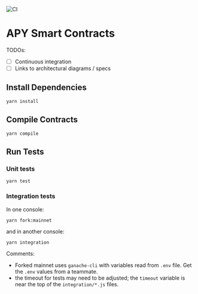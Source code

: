 ![CI](https://github.com/apy-finance/apy-core/workflows/CI/badge.svg?branch=master)

# APY Smart Contracts

TODOs:
- [ ] Continuous integration
- [ ] Links to architectural diagrams / specs

## Install Dependencies

`yarn install`

## Compile Contracts

`yarn compile`

## Run Tests

### Unit tests
`yarn test`

### Integration tests
In one console:

`yarn fork:mainnet`

and in another console:

`yarn integration`

Comments:
- Forked mainnet uses `ganache-cli` with variables read from `.env` file.
  Get the `.env` values from a teammate.
- the timeout for tests may need to be adjusted; the `timeout`
  variable is near the top of the `integration/*.js` files.
